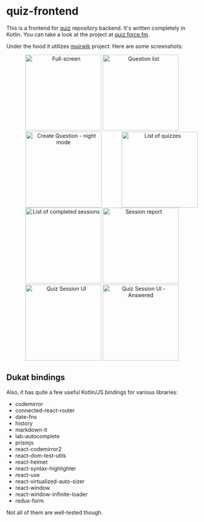 # quiz-frontend

This is a frontend for [quiz](https://github.com/night-crawler/quiz) repository backend. It's written completely in Kotlin.
You can take a look at the project at [quiz.force.fm](https://quiz.force.fm/).

Under the hood it utilizes [muirwik](https://github.com/cfnz/muirwik) project. Here are some screenshots:

<p align="center">

<img alt="Full-screen" src="https://user-images.githubusercontent.com/1235203/81095699-10a84a00-8f0e-11ea-81d5-db0377c266af.png" width="200px">

<img alt="Question list" src="https://user-images.githubusercontent.com/1235203/81095863-44836f80-8f0e-11ea-99cd-718b6b90f564.png" width="200px">

<img alt="Create Question - night mode" src="https://user-images.githubusercontent.com/1235203/81096066-8b716500-8f0e-11ea-83eb-37d9b0429558.png" width="200px">

<img align="right" alt="List of quizzes" src="https://user-images.githubusercontent.com/1235203/81096179-b0fe6e80-8f0e-11ea-85da-16335f723585.png" width="200px">

<img alt="List of completed sessions" src="https://user-images.githubusercontent.com/1235203/81096236-c378a800-8f0e-11ea-85fc-3c883a6ff89a.png" width="200px">

<img alt="Session report" src="https://user-images.githubusercontent.com/1235203/81096289-d2f7f100-8f0e-11ea-9b2d-0d2a57b3d526.png" width="200px">

<img alt="Quiz Session UI" src="https://user-images.githubusercontent.com/1235203/81096362-e99e4800-8f0e-11ea-9809-4a7832f7ab69.png" width="200px">

<img alt="Quiz Session UI - Answered" src="https://user-images.githubusercontent.com/1235203/81096405-fc188180-8f0e-11ea-800e-3ba3662fe3c2.png" width="200px"/>

</p>


## Dukat bindings

Also, it has quite a few useful Kotlin/JS bindings for various libraries:
  - codemirror
  - connected-react-router
  - date-fns
  - history
  - markdown-it
  - lab-autocomplete
  - prismjs
  - react-codemirror2
  - react-dom-test-utils
  - react-helmet
  - react-syntax-highlighter
  - react-use
  - react-virtualized-auto-sizer
  - react-window
  - react-window-infinite-loader
  - redux-form
  
Not all of them are well-tested though.
